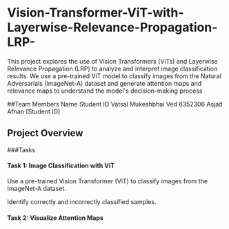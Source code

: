 # Vision-Transformer-ViT-with-Layerwise-Relevance-Propagation-LRP-

This project explores the use of Vision Transformers (ViTs) and Layerwise Relevance Propagation (LRP) to analyze and interpret image classification results. We use a pre-trained ViT model to classify images from the Natural Adversarials (ImageNet-A) dataset and generate attention maps and relevance maps to understand the model's decision-making process

##Team Members
Name	Student ID
Vatsal Mukeshbhai Ved	6352306
Asjad Afnan [Student ID]

## Project Overview
###Tasks
#### Task 1: Image Classification with ViT
Use a pre-trained Vision Transformer (ViT) to classify images from the ImageNet-A dataset.

Identify correctly and incorrectly classified samples.

#### Task 2: Visualize Attention Maps



